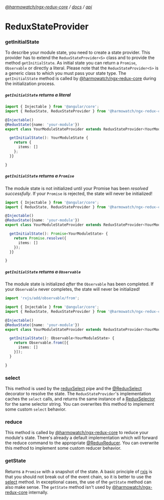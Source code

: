 ###### [@harmowatch/ngx-redux-core](../../README.md) / [docs](../index.md) / [api](./index.md)
 
# ReduxStateProvider

### getInitialState

To describe your module state, you need to create a state provider. This provider has to extend the `ReduxStateProvider<S>` 
class and to provide the method `getInitialState`. As initial state you can return a `Promise`, `Observable` or directly 
a literal. Please note that the `ReduxStateProvider<S>` is a generic class to which you must pass your state type. The
`getInitialState` method is called by [@harmowatch/ngx-redux-core](../../README.md) during the initialization process.

##### `getInitialState` returns a literal

```ts
import { Injectable } from '@angular/core';
import { ReduxState, ReduxStateProvider } from '@harmowatch/ngx-redux-core';

@Injectable()
@ReduxState({name: 'your-module'})
export class YourModuleStateProvider extends ReduxStateProvider<YourModuleState> {

  getInitialState(): YourModuleState {
    return {
      items: []
    };
  }}

}
```

##### `getInitialState` returns a `Promise`

The module state is not initialized until your Promise has been *resolved successfully*.
If your `Promise` is rejected, the state will never be initialized!

```ts
import { Injectable } from '@angular/core';
import { ReduxState, ReduxStateProvider } from '@harmowatch/ngx-redux-core';

@Injectable()
@ReduxState({name: 'your-module'})
export class YourModuleStateProvider extends ReduxStateProvider<YourModuleState> {

  getInitialState(): Promise<YourModuleState> {
    return Promise.resolve({
      items: []
    });
  }}

}
```

##### `getInitialState` returns a `Observable`

The module state is initialized *after* the `Observable` has been completed.
If your `Observable` never completes, the state will never be initialized!

```ts
import 'rxjs/add/observable/from';

import { Injectable } from '@angular/core';
import { ReduxState, ReduxStateProvider } from '@harmowatch/ngx-redux-core';

@Injectable()
@ReduxState({name: 'your-module'})
export class YourModuleStateProvider extends ReduxStateProvider<YourModuleState> {

  getInitialState(): Observable<YourModuleState> {
    return Observable.from([{
      items: []
    }]);
  }

}
```

### select

This method is used by the [reduxSelect](../pipes/redux-select.md) pipe and the [@ReduxSelect](../decorators/redux-select.md) 
decorator to resolve the state. The `ReduxStateProvider`'s implementation caches the `select` calls, and returns the same 
instance of a [ReduxSelector](../api/redux-selector.md) for the same selector string. You can overwrites this method to
implement some custom `select` behavior.

### reduce

This method is called by [@harmowatch/ngx-redux-core](../../README.md) to reduce your module's state. There's already a 
default implementation which will forward the reduce command to the appropriate 
[@ReduxReducer](../decorators/redux-reducer.md). You can overwrite this method to implement some custom reducer behavior.

### getState

Returns a `Promise` with a snapshot of the state. A basic principle of [rxjs](https://github.com/ReactiveX/rxjs) is that 
you should not break out of the event chain, so it is better to use the [select](#select) method. In exceptional cases, the 
use of the `getState` method can also make sense. The `getState` method isn't used by [@harmowatch/ngx-redux-core](../../README.md)
internally.
